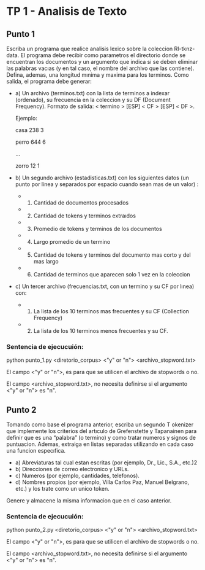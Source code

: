 # TP 1 - Analisis de Texto
## Punto 1
Escriba un programa que realice analisis lexico sobre la coleccion RI-tknz-data. El programa debe recibir
como parametros el directorio donde se encuentran los documentos y un argumento que indica si se deben
eliminar las palabras vacıas (y en tal caso, el nombre del archivo que las contiene). Defina, ademas, una longitud mınima y maxima para los terminos. Como salida, el programa debe generar:
* a) Un archivo (terminos.txt) con la lista de terminos a indexar (ordenado), su frecuencia en la coleccion
y su DF (Document Frequency). Formato de salida: < termino > [ESP] < CF > [ESP] < DF >.

    Ejemplo:

    casa 238 3

    perro 644 6

    ...

    zorro 12 1

* b) Un segundo archivo (estadisticas.txt) con los siguientes datos (un punto por línea y separados por espacio cuando sean mas de un valor) :
    * 1) Cantidad de documentos procesados
    * 2) Cantidad de tokens y terminos extraıdos
    * 3) Promedio de tokens y terminos de los documentos
    * 4) Largo promedio de un termino
    * 5) Cantidad de tokens y terminos del documento mas corto y del mas largo
    * 6) Cantidad de terminos que aparecen solo 1 vez en la coleccion

* c) Un tercer archivo (frecuencias.txt, con un termino y su CF por lınea) con:
    * 1) La lista de los 10 terminos mas frecuentes y su CF (Collection Frequency)
    * 2) La lista de los 10 terminos menos frecuentes y su CF.

### Sentencia de ejecucuión:
python punto_1.py <diretorio_corpus> <"y" or "n"> <archivo_stopword.txt>

El campo <"y" or "n">, es para que se utilicen el archivo de stopwords o no.

El campo <archivo_stopword.txt>, no necesita definirse si el argumento <"y" or "n"> es "n".

## Punto 2
Tomando como base el programa anterior, escriba un segundo T okenizer que implemente los criterios del
artıculo de Grefenstette y Tapanainen para definir que es una “palabra” (o termino) y como tratar numeros
y signos de puntuacion. Ademas, extraiga en listas separadas utilizando en cada caso una funcion especıfica.
* a) Abreviaturas tal cual estan escritas (por ejemplo, Dr., Lic., S.A., etc.)2
* b) Direcciones de correo electronico y URLs.
* c) Numeros (por ejemplo, cantidades, telefonos).
* d) Nombres propios (por ejemplo, Villa Carlos Paz, Manuel Belgrano, etc.) y los trate como un unico
token.

Genere y almacene la misma informacion que en el caso anterior.

### Sentencia de ejecucuión:
python punto_2.py <diretorio_corpus> <"y" or "n"> <archivo_stopword.txt>

El campo <"y" or "n">, es para que se utilicen el archivo de stopwords o no.

El campo <archivo_stopword.txt>, no necesita definirse si el argumento <"y" or "n"> es "n".